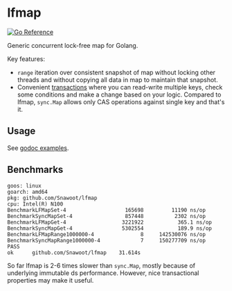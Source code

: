# lfmap

[![Go Reference](https://pkg.go.dev/badge/github.com/Snawoot/lfmap.svg)](https://pkg.go.dev/github.com/Snawoot/lfmap)

Generic concurrent lock-free map for Golang.

Key features:

* `range` iteration over consistent snapshot of map without locking other threads and without copying all data in map to maintain that snapshot.
* Convenient [transactions](https://pkg.go.dev/github.com/Snawoot/lfmap#Map.Transaction) where you can read-write multiple keys, check some conditions and make a change based on your logic. Compared to lfmap, `sync.Map` allows only CAS operations against single key and that's it.

## Usage

See [godoc examples](https://pkg.go.dev/github.com/Snawoot/lfmap#pkg-examples).

## Benchmarks

```
goos: linux
goarch: amd64
pkg: github.com/Snawoot/lfmap
cpu: Intel(R) N100
BenchmarkLFMapSet-4              	  165698	     11190 ns/op
BenchmarkSyncMapSet-4            	  857448	      2302 ns/op
BenchmarkLFMapGet-4              	 3221922	       365.1 ns/op
BenchmarkSyncMapGet-4            	 5302554	       189.9 ns/op
BenchmarkLFMapRange1000000-4     	       8	 142530076 ns/op
BenchmarkSyncMapRange1000000-4   	       7	 150277709 ns/op
PASS
ok  	github.com/Snawoot/lfmap	31.614s
```

So far lfmap is 2-6 times slower than `sync.Map`, mostly because of underlying immutable ds performance. However, nice transactional properties may make it useful.
